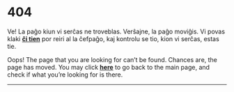 404
===

Ve! La paĝo kiun vi serĉas ne troveblas. Verŝajne, la paĝo moviĝis. Vi povas klaki [__ĉi tien__](/eo/)
por reiri al la ĉefpaĝo, kaj kontrolu se tio, kion vi serĉas, estas tie.

Oops! The page that you are looking for can’t be found. Chances are, the page has moved. You may
click [__here__](/en/) to go back to the main page, and check if what you’re looking for is there.

***
